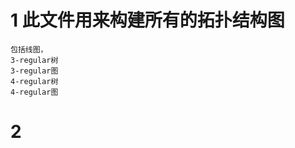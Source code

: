 # 1  此文件用来构建所有的拓扑结构图
    包括线图，
    3-regular树
    3-regular图
    4-regular树
    4-regular图
    
    




# 2 
